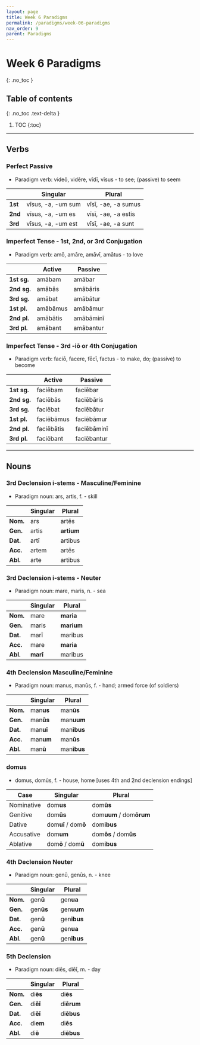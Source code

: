 ```yaml
---
layout: page
title: Week 6 Paradigms
permalink: /paradigms/week-06-paradigms
nav_order: 9
parent: Paradigms
---
```


# Week 6 Paradigms
{: .no_toc }

## Table of contents
{: .no_toc .text-delta }

1. TOC
{:toc}

***

## Verbs

### Perfect Passive
* Paradigm verb: videō, vidēre, vīdī, vīsus - to see; (passive) to seem

| | **Singular** | **Plural** |
| --- | --- | --- |
| **1st** | vīsus, -a, -um sum | vīsī, -ae, -a sumus |
| **2nd** | vīsus, -a, -um es | vīsī, -ae, -a estis |
| **3rd** | vīsus, -a, -um est | vīsī, -ae, -a sunt |

### Imperfect Tense - 1st, 2nd, or 3rd Conjugation
* Paradigm verb: amō, amāre, amāvī, amātus - to love

| | **Active** | **Passive** |
| --- | --- | --- |
| **1st sg.** | amābam | amābar |
| **2nd sg.** | amābās | amābāris |
| **3rd sg.** | amābat | amābātur |
| **1st pl.** | amābāmus | amābāmur |
| **2nd pl.** | amābātis | amābāminī |
| **3rd pl.** | amābant | amābantur |

### Imperfect Tense - 3rd -iō or 4th Conjugation
* Paradigm verb: faciō, facere, fēcī, factus - to make, do; (passive) to become

| | **Active** | **Passive** |
| --- | --- | --- |
| **1st sg.** | faciēbam | faciēbar |
| **2nd sg.** | faciēbās | faciēbāris |
| **3rd sg.** | faciēbat | faciēbātur |
| **1st pl.** | faciēbāmus | faciēbāmur |
| **2nd pl.** | faciēbātis | faciēbāminī |
| **3rd pl.** | faciēbant | faciēbantur |

***

## Nouns

### 3rd Declension i-stems - Masculine/Feminine
* Paradigm noun: ars, artis, f. - skill

|  | **Singular** | **Plural** |
| --- | --- | --- |
| **Nom.** | ars | artēs |
| **Gen.** | artis | **artium** |
| **Dat.** | artī | artibus |
| **Acc.** | artem | artēs |
| **Abl.** | arte | artibus |

### 3rd Declension i-stems - Neuter
* Paradigm noun: mare, maris, n. - sea

|  | **Singular** | **Plural** |
| --- | --- | --- |
| **Nom.** | mare | **maria** |
| **Gen.** | maris | **marium** |
| **Dat.** | marī | maribus |
| **Acc.** | mare | **maria** |
| **Abl.** | **marī** | maribus |

### 4th Declension Masculine/Feminine
* Paradigm noun: manus, manūs, f. - hand; armed force (of soldiers)

|  | **Singular** | **Plural** |
| --- | --- | --- |
| **Nom.** | man**us** | man**ūs** |
| **Gen.** | man**ūs** | man**uum** |
| **Dat.** | man**uī** | man**ibus** |
| **Acc.** | man**um** | man**ūs** |
| **Abl.** | man**ū** | man**ibus** |

### domus
* domus, domūs, f. - house, home [uses 4th and 2nd declension endings]

| Case | Singular | Plural |
| --- | --- | --- |
| Nominative | dom**us** | dom**ūs** |
| Genitive | dom**ūs** | dom**uum** / dom**ōrum** |
| Dative | dom**uī** / dom**ō** | dom**ibus** |
| Accusative | dom**um** | dom**ōs** / dom**ūs** |
| Ablative | dom**ō** / dom**ū** | dom**ibus** |

### 4th Declension Neuter
* Paradigm noun: genū, genūs, n. - knee

|  | **Singular** | **Plural** |
| --- | --- | --- |
| **Nom.** | gen**ū** | gen**ua** |
| **Gen.** | gen**ūs** | gen**uum** |
| **Dat.** | gen**ū** | gen**ibus** |
| **Acc.** | gen**ū** | gen**ua** |
| **Abl.** | gen**ū** | gen**ibus** |

### 5th Declension
* Paradigm noun: diēs, diēī, m. - day

|  | **Singular** | **Plural** |
| --- | --- | --- |
| **Nom.** | di**ēs** | di**ēs** |
| **Gen.** | di**ēī** | di**ērum** |
| **Dat.** | di**ēī** | di**ēbus** |
| **Acc.** | di**em** | di**ēs** |
| **Abl.** | di**ē** | di**ēbus** |
